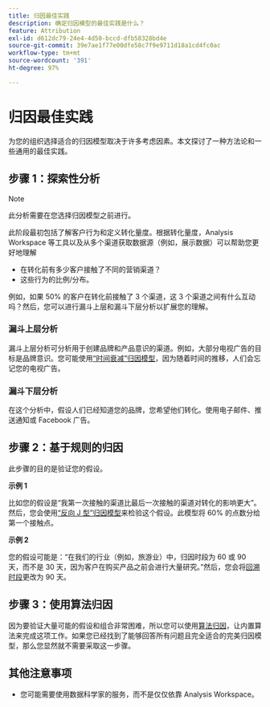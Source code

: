 ```yaml
---
title: 归因最佳实践
description: 确定归因模型的最佳实践是什么？
feature: Attribution
exl-id: d612dc79-24e4-4d50-bccd-dfb58328bd4e
source-git-commit: 39e7ae1f77e00dfe58c7f9e9711d18a1cd4fc0ac
workflow-type: tm+mt
source-wordcount: '391'
ht-degree: 97%

---
```


# 归因最佳实践

为您的组织选择适合的归因模型取决于许多考虑因素。本文探讨了一种方法论和一些通用的最佳实践。

## 步骤 1：探索性分析

>[!NOTE]
>此分析需要在您选择归因模型之前进行。

此阶段最初包括了解客户行为和定义转化量度。根据转化量度，Analysis Workspace 等工具以及从多个渠道获取数据源（例如，展示数据）可以帮助您更好地理解

* 在转化前有多少客户接触了不同的营销渠道？
* 这些行为的比例/分布。

例如，如果 50% 的客户在转化前接触了 3 个渠道，这 3 个渠道之间有什么互动吗？然后，您可以进行漏斗上层和漏斗下层分析以扩展您的理解。

### 漏斗上层分析

漏斗上层分析可分析用于创建品牌和产品意识的渠道。例如，大部分电视广告的目标是品牌意识。您可能使用[“时间衰减”归因模型](/help/analysis-workspace/attribution/models.md)，因为随着时间的推移，人们会忘记您的电视广告。

### 漏斗下层分析

在这个分析中，假设人们已经知道您的品牌，您希望他们转化。使用电子邮件、推送通知或 Facebook 广告。

## 步骤 2：基于规则的归因

此步骤的目的是验证您的假设。

**示例 1**

比如您的假设是“我第一次接触的渠道比最后一次接触的渠道对转化的影响更大”。然后，您会使用[“反向 J 型”归因模型](/help/analysis-workspace/attribution/models.md)来检验这个假设。此模型将 60% 的点数分给第一个接触点。

**示例 2**

您的假设可能是：“在我们的行业（例如，旅游业）中，归因时段为 60 或 90 天，而不是 30 天，因为客户在购买产品之前会进行大量研究。”然后，您会将[回溯时段](https://experienceleague.adobe.com/docs/analytics-platform/using/cja-workspace/attribution/models.html#lookback-windows)更改为 90 天。

## 步骤 3：使用算法归因

因为要验证大量可能的假设和组合非常困难，所以您可以使用[算法归因](/help/analysis-workspace/attribution/algorithmic.md)，让内置算法来完成这项工作。如果您已经找到了能够回答所有问题且完全适合的完美归因模型，那么您显然就不需要采取这一步骤。

## 其他注意事项

* 您可能需要使用数据科学家的服务，而不是仅仅依靠 Analysis Workspace。
